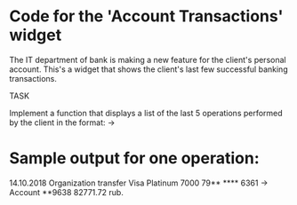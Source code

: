 # Code for the 'Account Transactions' widget

The IT department of bank is making a new feature for the client's personal account. This's a widget that shows the client's last few successful banking transactions.


TASK

Implement a function that displays a list of the last 5 operations performed by the client in the format:
<transfer date><transfer description><from> ->
 <to><transfer amount><currency>
  
 # Sample output for one operation:
  14.10.2018 Organization transfer Visa Platinum 7000 79** **** 6361 -> Account **9638
  82771.72 rub.
  
  
